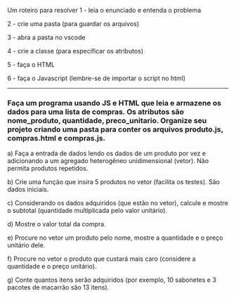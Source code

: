 Um roteiro para resolver
1 - leia o enunciado e entenda o problema

2 - crie uma pasta (para guardar os arquivos)

3 - abra a pasta no vscode

4 - crie a classe (para especificar os atributos)

5 - faça o HTML

6 - faça o Javascript (lembre-se de importar o script no html)

--- 


### Faça um programa usando JS e HTML que leia e armazene os dados para uma lista de compras. Os atributos são nome_produto, quantidade, preco_unitario. Organize seu projeto criando uma pasta para conter os arquivos produto.js, compras.html e compras.js.

a) Faça a entrada de dados lendo os dados de um produto por vez e adicionando a um agregado heterogêneo unidimensional (vetor). Não permita produtos repetidos.

b) Crie uma função que insira 5 produtos no vetor (facilita os testes). São dados iniciais.

c) Considerando os dados adquiridos (que estão no vetor), calcule e mostre o subtotal (quantidade multiplicada pelo valor unitário).

d) Mostre o valor total da compra.

e) Procure no vetor um produto pelo nome, mostre a quantidade e o preço unitário dele.

f) Procure no vetor o produto que custará mais caro (considere a quantidade e o preço unitário).

g) Conte quantos itens serão adquiridos (por exemplo, 10 sabonetes e 3 pacotes de macarrão são 13 itens).

